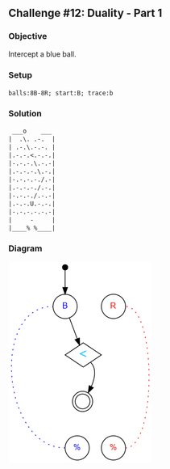 ## Challenge #12: Duality - Part 1

### Objective

Intercept a blue ball.

### Setup

`balls:8B-8R; start:B; trace:b`

### Solution

	 ___o    ___
	|  .\. .-.  |
	| .-.\.-.-. |
	|.-.-.<.-.-.|
	|-.-.-.\.-.-|
	|.-.-.-.\.-.|
	|-.-.-.-./.-|
	|.-.-.-./.-.|
	|-.-.-./.-.-|
	|.-.-.U.-.-.|
	|-.-.-.-.-.-|
	|     -     |
	|____% %____|

### Diagram

![Puzzle #12](../graph/img/puzzle12.png)

